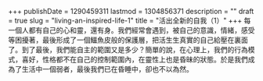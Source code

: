+++
publishDate = 1290459311
lastmod = 1304856371
description = ""
draft = true
slug = "living-an-inspired-life-1"
title = "活出全新的自我（1）"
+++
每一個人都有自己的心和靈，還有身。我們經常會遇到，被自己的意識，情緒，感受等困擾著，最後形成了一個鱷魚皮般的保護層，把活生生真實的自己給壓在裏面了。到了最後，我們能自主的範圍又是多少？簡單的說，在心理上，我們的行為模式，喜好，性格都不在自己的控制範圍內，在靈性上也是昏昧的狀態。於是我們成為了生活中一個弱者，最後我們已在昏睡中，卻也不以為然。